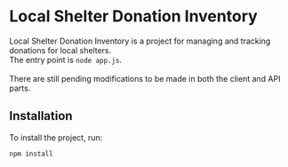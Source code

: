# Local Shelter Donation Inventory

Local Shelter Donation Inventory is a project for managing and tracking donations for local shelters. </br>
The entry point is `node app.js`. </br>
</br>
There are still pending modifications to be made in both the client and API parts.

## Installation

To install the project, run:

```bash
npm install
```
